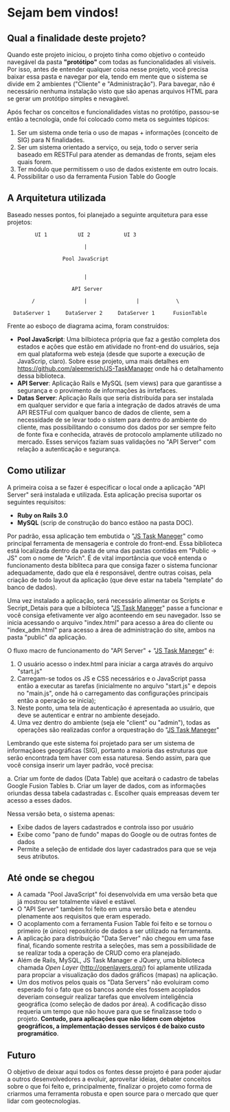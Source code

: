 # Sejam bem vindos!

## Qual a finalidade deste projeto?

Quando este projeto iniciou, o projeto tinha como objetivo o conteúdo navegável da pasta __"protótipo"__ com todas as funcionalidades ali visíveis. Por isso, antes de entender qualquer coisa nesse projeto, você precisa baixar essa pasta e navegar por ela, tendo em mente que o sistema se divide em 2 ambientes ("Cliente" e "Administração"). Para bavegar, não é necessário nenhuma instalação visto que são apenas arquivos HTML para se gerar um protótipo simples e nevagável.

Após fechar os conceitos e funcionalidades vistas no protótipo, passou-se então a tecnologia, onde foi colocado como meta os seguintes tópicos:

1. Ser um sistema onde teria o uso de mapas + informações (conceito de SIG) para N finalidades.
2. Ser um sistema orientado a serviço, ou seja, todo o server seria baseado em RESTFul para atender as demandas de fronts, sejam eles quais forem.
3. Ter módulo que permitissem o uso de dados existente em outro locais.
4. Possibilitar o uso da ferramenta Fusion Table do Google

## A Arquitetura utilizada

Baseado nesses pontos, foi planejado a seguinte arquitetura para esse projetos:

             UI 1          UI 2           UI 3
          
                             |
            
                      Pool JavaScript
          

                             |

                         API Server
 
            /                |                |            \

      DataServer 1     DataServer 2     DataServer 1      FusionTable



Frente ao esboço de diagrama acima, foram construídos:
- __Pool JavaScript__: Uma bilbioteca própria que faz a gestão completa dos estados e ações que estão em atividade no front-end do usuários, seja em qual plataforma web esteja (desde que suporte a execução de JavaScrip, claro). Sobre esse projeto, uma mais detalhes em https://github.com/aleemerich/JS-TaskManager onde há o detalhamento dessa biblioteca.
- __API Server__: Aplicação Rails e MySQL (sem views) para que garantisse a segurança e o provimento de informações às inrtefaces. 
- __Datas Server__: Aplicação Rails que seria distribuída para ser instalada em qualquer servidor e que faria a integração de dados através de uma API RESTFul com qualquer banco de dados de cliente, sem a necessidade de se levar todo o sistem para dentro do ambiente do cliente, mas possibilitando o consumo dos dados por ser sempre feito de fonte fixa e conhecida, através de protocolo amplamente utilizado no mercado. Esses  serviços faziam suas validações no "API Server" com relação a autenticação e segurança.

##  Como utilizar

A primeira coisa a se fazer é especificar o local onde a aplicação "API Server" será instalada e utilizada. Esta aplicação precisa suportar os seguintes requisitos:
- __Ruby on Rails 3.0__
- __MySQL__ (scrip de construção do banco estãoo na pasta DOC).

Por padrão, essa aplicação tem embutida o "[JS Task Maneger](https://github.com/aleemerich/JS-TaskManager)" como principal ferramenta de mensageria e controle do front-end. Essa biblioteca está localizada dentro da pasta de uma das pastas contidas em "Public -> JS" com o nome de "Arich". É de vital importância que você entenda o funcionamento desta bibliteca para que consiga fazer o sistema funcionar adequadamente, dado que ela é responsável, dentre outras coisas, pela criação de todo layout da aplicação (que deve estar na tabela "template" do banco de dados).

Uma vez instalado a aplicação, será necessário alimentar os Scripts e Secript_Detais para que a bilbioteca "[JS Task Maneger](https://github.com/aleemerich/JS-TaskManager)" passe a funcionar e você consiga efetivamente ver algo aconteendo em seu navegador. Isso se inicia acessando o arquivo "index.html" para acesso a área do cliente ou "index_adm.html" para acesso a área de administração do site, ambos na pasta "public" da aplicação.

O fluxo macro de funcionamento do "API Server" + "[JS Task Maneger](https://github.com/aleemerich/JS-TaskManager)" é:

1. O usuário acesso o index.html para iniciar a carga através do arquivo "start.js" 
2. Carregam-se todos os JS e CSS necessários e o JavaScript passa então a executar as tarefas (inicialmente no arquivo "start.js" e depois no "main.js", onde há o carregamento das configurações principais então a operação se inicia);
3. Neste ponto, uma tela de autenticação é apresentada ao usuário, que deve se autenticar e entrar no ambiente desejado.
4. Uma vez dentro do ambiente (seja ele "client" ou "admin"), todas as operações são realizadas confor a orquestração do "[JS Task Maneger](https://github.com/aleemerich/JS-TaskManager)"

Lembrando que este sistema foi projetado para ser um sistema de informaçãoes geográficas (SIG), portanto a maioria das estruturas que serão encontrada tem haver com essa naturesa. Sendo assim, para que você consiga inserir um layer padrão, você precisa:

a. Criar um fonte de dados (Data Table) que aceitará o cadastro de tabelas Google Fusion Tables
b. Criar um layer de dados, com as informações oriundas dessa tabela cadastradas
c. Escolher quais empreasas devem ter acesso a esses dados.

Nessa versão beta, o sistema apenas:
- Exibe dados de layers cadastrados e controla isso por usuário
- Exibe como "pano de fundo" mapas do Google ou de outras fontes de dados
- Permite a seleção de entidade dos layer cadastrados para que se veja seus atributos.

## Até onde se chegou

- A camada "Pool JavaScript" foi desenvolvida em uma versão beta que já mostrou ser totalmente viável e estável. 
- O "API Server" também foi feito em uma versão beta e atendeu plenamente aos requisitos que eram esperado.
- O acoplamento com a ferramenta Fusion Table foi feito e se tornou o primeiro (e único) repositório de dados a ser utilizado na ferramenta.
- A aplicação para distribuição "Data Server" não chegou em uma fase final, ficando somente restrita a seleções, mas sem a possibilidade de se realizar toda a operação de CRUD como era planejado.
- Além de Rails, MySQL, JS Task Manager e JQuery, uma biblioteca chamada _Open Layer_ (http://openlayers.org/) foi aplamente utilizada para propciar a visualização dos dados gráficos (mapas) na aplicação.
- Um dos motivos pelos quais os "Data Servers" não evoluiram como esperado foi o fato que os bancos aonde eles fossem acoplados deveriam conseguir realizar tarefas que envolvem inteligência geográfica (como seleção de dados por área). A codificação disso requeria um tempo que não houve para que se finalizasse todo o projeto. __Contudo, para aplicações que não lidem com objetos geográficos, a implementação desses serviços é de baixo custo programático__.

## Futuro

O objetivo de deixar aqui todos os fontes desse projeto é para poder ajudar a outros desenvolvedores a evoluir, aproveitar ideias, debater conceitos sobre o que foi feito e, principalmente, finalizar o projeto como forma de criarmos uma ferramenta robusta e open source para o mercado que quer lidar com geotecnologias.

